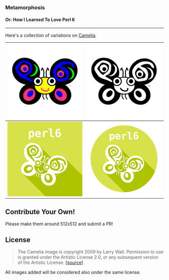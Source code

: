 ### Metamorphosis
#### Or: How I Learned To Love Perl 6

___
Here's a collection of variations on [Camelia](https://raw.githubusercontent.com/perl6/mu/master/misc/camelia.txt).

|![Orig-Camelia](https://raw.githubusercontent.com/MadcapJake/metamorphosis/master/images/Orig-Camelia.png)|![orig-Camelia-mono](https://raw.githubusercontent.com/MadcapJake/metamorphosis/master/images/orig-Camelia-mono.png)|
|:------------:|:------------:|
|![perl6-logo-shadow](https://raw.githubusercontent.com/MadcapJake/metamorphosis/master/images/perl6-logo-shadow.png)|![perl6-logo-shadow-circle](https://raw.githubusercontent.com/MadcapJake/metamorphosis/master/images/perl6-logo-shadow-circle.png)|

## Contribute Your Own!

Please make them around 512x512 and submit a PR!

## License

> The Camelia image is copyright 2009 by Larry Wall.  Permission to use
is granted under the Artistic License 2.0, or any subsequent version
of the Artistic License. [[source]](https://raw.githubusercontent.com/perl6/mu/master/misc/camelia.txt)

All images added will be considered also under the same license.
